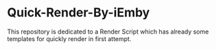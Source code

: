 # Quick-Render-By-iEmby
This repository is dedicated to a Render Script which has already some templates for quickly render in first attempt.
